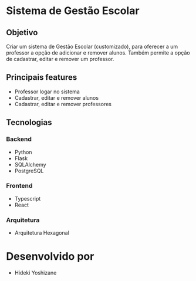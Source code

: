 # Sistema de Gestão Escolar

## Objetivo
Criar um sistema de Gestão Escolar (customizado), para oferecer a um professor a opção de adicionar e remover alunos. Também permite a opção de cadastrar, editar e remover um professor.

## Principais features
- Professor logar no sistema
- Cadastrar, editar e remover alunos
- Cadastrar, editar e remover professores

## Tecnologias
### Backend
- Python
- Flask
- SQLAlchemy
- PostgreSQL

### Frontend
- Typescript
- React

### Arquitetura
- Arquitetura Hexagonal

# Desenvolvido por
- Hideki Yoshizane